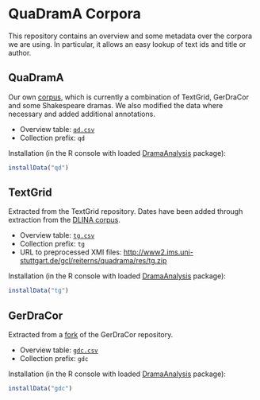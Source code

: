 # QuaDramA Corpora

This repository contains an overview and some metadata over the corpora we are using. In particular, it allows an easy lookup of text ids and title or author.

## QuaDramA

Our own [corpus](quadrama/Corpus), which is currently a combination of TextGrid, GerDraCor and some Shakespeare dramas. We also modified the data where necessary and added additional annotations.

- Overview table: [`qd.csv`](qd.csv)
- Collection prefix: `qd`

Installation (in the R console with loaded [DramaAnalysis](quadrama/DramaAnalysis) package):

```R
installData("qd")
```

## TextGrid

Extracted from the TextGrid repository. Dates have been added through extraction from the [DLINA corpus](https://github.com/dlina/project).

- Overview table: [`tg.csv`](tg.csv)
- Collection prefix: `tg`
- URL to preprocessed XMI files: http://www2.ims.uni-stuttgart.de/gcl/reiterns/quadrama/res/tg.zip

Installation (in the R console with loaded [DramaAnalysis](quadrama/DramaAnalysis) package):

```R
installData("tg")
```


## GerDraCor

Extracted from a [fork](quadrama/gerdracor) of the GerDraCor repository.

- Overview table: [`gdc.csv`](gdc.csv)
- Collection prefix: `gdc`

Installation (in the R console with loaded [DramaAnalysis](quadrama/DramaAnalysis) package):

```R
installData("gdc")
```
